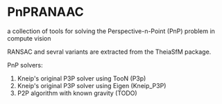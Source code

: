 # PnPRANAAC
a collection of tools for solving the Perspective-n-Point (PnP) problem in compute vision

RANSAC and sevral variants are extracted from the TheiaSfM package.

PnP solvers:
  1. Kneip's original P3P solver using TooN (P3p)
  2. Kneip's original P3P solver using Eigen (Kneip_P3P)
  3. P2P algorithm with known gravity (TODO)
